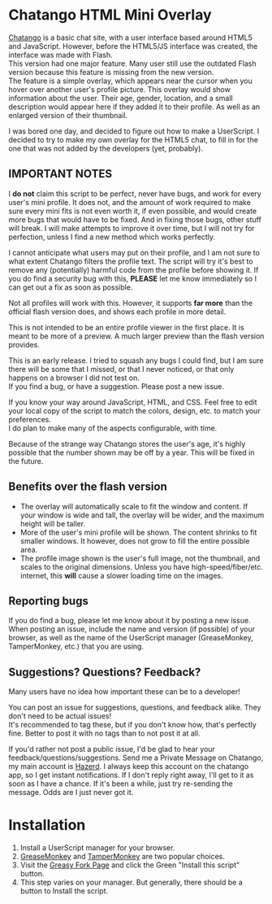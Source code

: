# Chatango HTML Mini Overlay #

[Chatango](http://chatango.com) is a basic chat site, with a user interface
based around HTML5 and JavaScript. However, before the HTML5/JS interface
was created, the interface was made with Flash.  
This version had one major feature. Many user still use the outdated Flash
version because this feature is missing from the new version.  
The feature is a simple overlay, which appears near the cursor when
you hover over another user's profile picture. This overlay would show
information about the user. Their age, gender, location, and a small description
would appear here if they added it to their profile. As well as an enlarged
version of their thumbnail.

I was bored one day, and decided to figure out how to make a UserScript.
I decided to try to make my own overlay for the HTML5 chat, to fill in for
the one that was not added by the developers (yet, probably).

## IMPORTANT NOTES ##
I __do not__ claim this script to be perfect, never have bugs, and work for
every user's mini profile. It does not, and the amount of work required to
make sure every mini fits is not even worth it, if even possible, and would
create more bugs that would have to be fixed. And in fixing those bugs, other
stuff will break. I will make attempts to improve it over time, but I will not
try for perfection, unless I find a new method which works perfectly.

I cannot anticipate what users may put on their profile, and I am not sure
to what extent Chatango filters the profile text. The script will try it's best
to remove any (potentially) harmful code from the profile before showing it.
If you do find a security bug with this, __PLEASE__ let me know immediately
so I can get out a fix as soon as possible.

Not all profiles will work with this. However, it supports __far more__ than
the official flash version does, and shows each profile in more detail.

This is not intended to be an entire profile viewer in the first place. It is
meant to be more of a preview. A much larger preview than the flash version
provides.

This is an early release. I tried to squash any bugs I could find, but I am
sure there will be some that I missed, or that I never noticed, or that only
happens on a browser I did not test on.  
If you find a bug, or have a suggestion. Please post a new issue.  

If you know your way around JavaScript, HTML, and CSS. Feel free to edit your
local copy of the script to match the colors, design, etc. to match your
preferences.  
I do plan to make many of the aspects configurable, with time.

Because of the strange way Chatango stores the user's age, it's highly possible
that the number shown may be off by a year. This will be fixed in the future.

## Benefits over the flash version ##
- The overlay will automatically scale to fit the window and content. If your
window is wide and tall, the overlay will be wider, and the maximum height will
be taller.
- More of the user's mini profile will be shown. The content shrinks to fit
smaller windows. It however, does not grow to fill the entire possible area.
- The profile image shown is the user's full image, not the thumbnail, and
scales to the original dimensions. Unless you have high-speed/fiber/etc.
internet, this __will__ cause a slower loading time on the images.

## Reporting bugs ##
If you do find a bug, please let me know about it by posting a new issue.  
When posting an issue, include the name and version (if possible) of your
browser, as well as the name of the UserScript manager (GreaseMonkey,
TamperMonkey, etc.) that you are using.

## Suggestions? Questions? Feedback? ##
Many users have no idea how important these can be to a developer!

You can post an issue for suggestions, questions, and feedback alike. They
don't need to be actual issues!  
It's recommended to tag these, but if you don't know how, that's perfectly
fine. Better to post it with no tags than to not post it at all.

If you'd rather not post a public issue, I'd be glad to hear your
feedback/questions/suggestions. Send me a Private Message on Chatango, my
main account is [Hazerd](http://hazerd.chatango.com). I always keep this
account on the chatango app, so I get instant notifications. If I don't reply
right away, I'll get to it as soon as I have a chance. If it's been a while,
just try re-sending the message. Odds are I just never got it.

# Installation #

1. Install a UserScript manager for your browser.
2. [GreaseMonkey](http://www.greasespot.net/) and
[TamperMonkey](http://tampermonkey.net/) are two popular choices.
3. Visit the [Greasy Fork Page](https://greasyfork.org/en/scripts/13044-chatango-html-mini-overlay)
and click the Green "Install this script" button.
4. This step varies on your manager. But generally, there should be a
button to Install the script.
